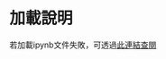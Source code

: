 # 加載說明
若加載ipynb文件失敗，可透過[此連結查閱](https://nbviewer.jupyter.org/github/JusticeLeee/DC_GAN/blob/master/DcGan_deer.ipynb)

